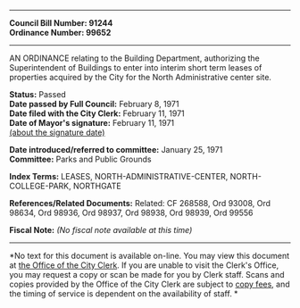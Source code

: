* * * * *  
  
**Council Bill Number: [](#h0)[](#h2)91244**   
**Ordinance Number: 99652**  
  
* * * * *  
  
AN ORDINANCE relating to the Building Department, authorizing the Superintendent of Buildings to enter into interim short term leases of properties acquired by the City for the North Administrative center site.  
  
**Status:** Passed   
**Date passed by Full Council:** February 8, 1971   
**Date filed with the City Clerk:** February 11, 1971   
**Date of Mayor's signature:** February 11, 1971   
[(about the signature date)](/~public/approvaldate.htm)   
  
  
**Date introduced/referred to committee:** January 25, 1971   
**Committee:** Parks and Public Grounds   
  
**Index Terms:** LEASES, NORTH-ADMINISTRATIVE-CENTER, NORTH-COLLEGE-PARK, NORTHGATE  
  
**References/Related Documents:** Related: CF 268588, Ord 93008, Ord 98634, Ord 98936, Ord 98937, Ord 98938, Ord 98939, Ord 99556  
  
**Fiscal Note:** *(No fiscal note available at this time)*  
  
* * * * *  
  
*No text for this document is available on-line. You may view this document at [the Office of the City Clerk](http://www.seattle.gov/leg/clerk/contactUs.htm). If you are unable to visit the Clerk's Office, you may request a copy or scan be made for you by Clerk staff. Scans and copies provided by the Office of the City Clerk are subject to [copy fees](http://clerk.seattle.gov/~public/clerkfees.htm), and the timing of service is dependent on the availability of staff. *  
  
  
